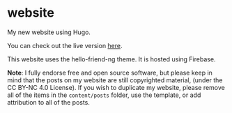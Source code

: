 # website
My new website using Hugo. 

You can check out the live version [here](https://wolf1e.web.app).

This website uses the hello-friend-ng theme. It is hosted using Firebase.

**Note**: I fully endorse free and open source software, but please keep in mind that the posts on my website are still copyrighted material, (under the CC BY-NC 4.0 License). If you wish to duplicate my website, please remove all of the items in the `content/posts` folder, use the template, or add attribution to all of the posts.

